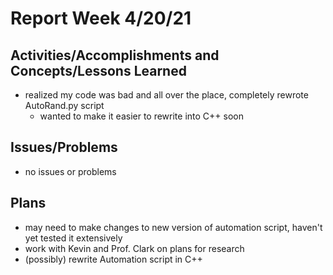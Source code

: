 # Report Week 4/20/21
## Activities/Accomplishments and Concepts/Lessons Learned
* realized my code was bad and all over the place, completely rewrote AutoRand.py script
  * wanted to make it easier to rewrite into C++ soon
 
## Issues/Problems
* no issues or problems

## Plans
* may need to make changes to new version of automation script, haven't yet tested it extensively
* work with Kevin and Prof. Clark on plans for research
* (possibly) rewrite Automation script in C++
